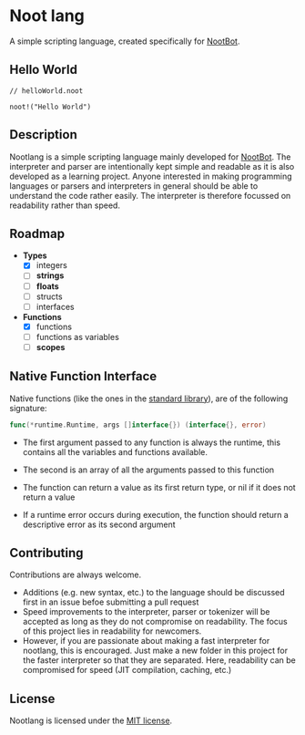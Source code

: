 # Noot lang

A simple scripting language, created specifically for [NootBot](https://github.com/unitoftime/nootbot).

## Hello World
```noot
// helloWorld.noot

noot!("Hello World")
```

## Description

Nootlang is a simple scripting language mainly developed for [NootBot](https://github.com/unitoftime/nootbot).
The interpreter and parser are intentionally kept simple and readable as it is also
developed as a learning project. Anyone interested in making programming languages or
parsers and interpreters in general should be able to understand the code rather easily.
The interpreter is therefore focussed on readability rather than speed.

## Roadmap

- **Types**
  - [x] integers
  - [ ] **strings**
  - [ ] **floats**
  - [ ] structs
  - [ ] interfaces
- **Functions**
  - [x] functions
  - [ ] functions as variables
  - [ ] **scopes**

## Native Function Interface

Native functions (like the ones in the [standard library](/stdlib)), are of the
following signature:

```go
func(*runtime.Runtime, args []interface{}) (interface{}, error)
```

- The first argument passed to any function is always the runtime, this contains
all the variables and functions available.
- The second is an array of all the arguments passed to this function

- The function can return a value as its first return type, or nil if it does not
return a value
- If a runtime error occurs during execution, the function should return a
descriptive error as its second argument

## Contributing

Contributions are always welcome.

- Additions (e.g. new syntax, etc.) to the language should be discussed first in
an issue befoe submitting a pull request
- Speed improvements to the interpreter, parser or tokenizer will be accepted as
long as they do not compromise on readability. The focus of this project lies in
readability for newcomers.
- However, if you are passionate about making a fast interpreter for nootlang,
this is encouraged. Just make a new folder in this project for the faster interpreter
so that they are separated. Here, readability can be compromised for speed (JIT
compilation, caching, etc.)

## License

Nootlang is licensed under the [MIT license](LICENSE).
